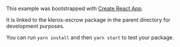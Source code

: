This example was bootstrapped with [Create React App](https://github.com/facebook/create-react-app).

It is linked to the kleros-escrow package in the parent directory for development purposes.

You can run `yarn install` and then `yarn start` to test your package.
